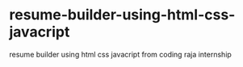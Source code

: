 # resume-builder-using-html-css-javacript
resume builder using html css javacript from coding raja internship
